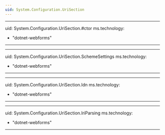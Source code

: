 ```yaml
---
uid: System.Configuration.UriSection
---
```


---
uid: System.Configuration.UriSection.#ctor
ms.technology: 
  - "dotnet-webforms"
---

---
uid: System.Configuration.UriSection.SchemeSettings
ms.technology: 
  - "dotnet-webforms"
---

---
uid: System.Configuration.UriSection.Idn
ms.technology: 
  - "dotnet-webforms"
---

---
uid: System.Configuration.UriSection.IriParsing
ms.technology: 
  - "dotnet-webforms"
---
